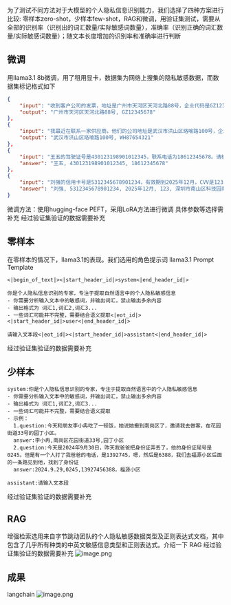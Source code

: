 为了测试不同方法对于大模型的个人隐私信息识别能力，我们选择了四种方案进行比较:
零样本zero-shot，少样本few-shot，RAG和微调，用验证集测试，需要从全部的识别率（识别出的词汇数量/实际敏感词数量），准确率（识别正确的词汇数量/实际敏感词数量）；随文本长度增加的识别率和准确率进行判断
## 微调
用llama3.1 8b微调，用了租用显卡，数据集为网络上搜集的隐私敏感数据，而数据集标记格式如下
```json
{ 
	"input": "收到客户公司的发票，地址是广州市天河区天河北路88号，企业代码是GZ12345678。我们需要对账一下确认信息。",
	"output": "广州市天河区天河北路88号, GZ12345678" 
}, 
{ 
	"input": "我最近在联系一家供应商，他们的公司地址是武汉市洪山区珞喻路100号，企业代码是WH87654321。我已经安排物流发货到这个地址。",
	"output": "武汉市洪山区珞喻路100号, WH87654321" 
},
{
	"input": "王五的驾驶证号是430123198901012345，联系电话为18612345678。请核对这些信息是否正确。",
	"answer": "王五, 430123198901012345, 18612345678"
},
{
	"input": "刘强的信用卡号是5312345678901234，有效期到2025年12月，CVV是123，地址是深圳市南山区科技园南路1号。",
	"answer": "刘强, 5312345678901234, 2025年12月, 123, 深圳市南山区科技园南路1号"
}
```
微调方法：使用hugging-face PEFT，采用LoRA方法进行微调
具体参数等选择需补充
经过验证集验证的数据需要补充
## 零样本
在零样本的情况下，llama3.1的表现。我们选用的角色提示词
llama3.1 Prompt Template
```
<|begin_of_text|><|start_header_id|>system<|end_header_id|>

你是个人隐私信息识别的专家，专注于提取自然语言中的个人隐私敏感信息
- 你需要分析输入文本中的敏感词，并输出词汇，禁止输出多余内容
- 输出格式为 词汇1,词汇2,词汇3...
- 一些词汇可能并不完整，需要结合语义提取<|eot_id|><|start_header_id|>user<|end_header_id|>

请输入文本段<|eot_id|><|start_header_id|>assistant<|end_header_id|>

```
经过验证集验证的数据需要补充

## 少样本
```
system:你是个人隐私信息识别的专家，专注于提取自然语言中的个人隐私敏感信息
- 你需要分析输入文本中的敏感词，并输出词汇，禁止输出多余内容
- 输出格式为 词汇1,词汇2,词汇3...
- 一些词汇可能并不完整，需要结合语义提取
- 示例：
  1.question:今天和朋友李小冉吃了一顿饭，她说她搬到南岗区了，邀请我去做客，在花园街道33号的园丁小区。
  answer:李小冉,南岗区花园街道33号,园丁小区
  2.question:今天是2024年9月30日，昨天我爸爸把身份证弄丢了，他的身份证尾号是0245。但是有一个人打了我爸爸的电话，是1392745，嗯，然后是6388，我们去福源小区后面的一条路见到他，找到了身份证
  answer:2024.9.29,0245,13927456388，福源小区

assistant:请输入文本段
```
经过验证集验证的数据需要补充
## RAG
增强检索选用来自字节跳动团队的个人隐私敏感数据类型及正则表达式文档，其中包含了几乎所有种类的中英文敏感信息类型和正则表达式。介绍一下 RAG
经过验证集验证的数据需要补充
![image.png](https://s2.loli.net/2024/09/22/fB9R5Z4yenridPv.png)

## 成果
langchain
![image.png](https://s2.loli.net/2024/09/22/46RfoG8JmgdW97P.png)
```python

```